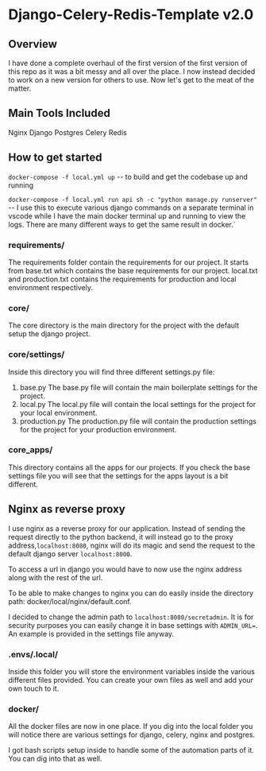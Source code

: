 # Django-Celery-Redis-Template v2.0

## Overview

I have done a complete overhaul of the first version of the first version of this repo as it was a bit messy and all over the place. I now instead decided to work on a new version for others to use. Now let's get to the meat of the matter.

## Main Tools Included

Nginx
Django
Postgres
Celery
Redis

## How to get started

`docker-compose -f local.yml up` -- to build and get the codebase up and running

`docker-compose -f local.yml run api sh -c "python manage.py runserver" ` -- I use this to execute various django commands on a separate terminal in vscode while I have the main docker terminal up and running to view the logs. There are many different ways to get the same result in docker.`

### requirements/

The requirements folder contain the requirements for our project. It starts from base.txt which contains the base requirements for our project. local.txt and production.txt contains the requirements for production and local environment respectively.

### core/

The core directory is the main directory for the project with the default setup the django project.

### core/settings/

Inside this directory you will find three different settings.py file:

1. base.py
   The base.py file will contain the main boilerplate settings for the project.
2. local.py
   The local.py file will contain the local settings for the project for your local environment.
3. production.py
   The production.py file will contain the production settings for the project for your production environment.

### core_apps/

This directory contains all the apps for our projects. If you check the base settings file you will see that the settings for the apps layout is a bit different.

## Nginx as reverse proxy

I use nginx as a reverse proxy for our application. Instead of sending the request directly to the python backend, it will instead go to the proxy address,`localhost:8080`, nginx will do its magic and send the request to the default django server `localhost:8000`.

To access a url in django you would have to now use the nginx address along with the rest of the url.

To be able to make changes to nginx you can do easily inside the directory path: docker/local/nginx/default.conf.

I decided to change the admin path to `localhost:8080/secretadmin`. It is for security purposes you can easily change it in base settings with `ADMIN_URL=`. An example is provided in the settings file anyway.

### .envs/.local/

Inside this folder you will store the environment variables inside the various different files provided. You can create your own files as well and add your own touch to it.

### docker/

All the docker files are now in one place. If you dig into the local folder you will notice there are various settings for django, celery, nginx and postgres.

I got bash scripts setup inside to handle some of the automation parts of it. You can dig into that as well.
